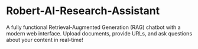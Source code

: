 # Robert-AI-Research-Assistant
A fully functional Retrieval-Augmented Generation (RAG) chatbot with a modern web interface. Upload documents, provide URLs, and ask questions about your content in real-time!
